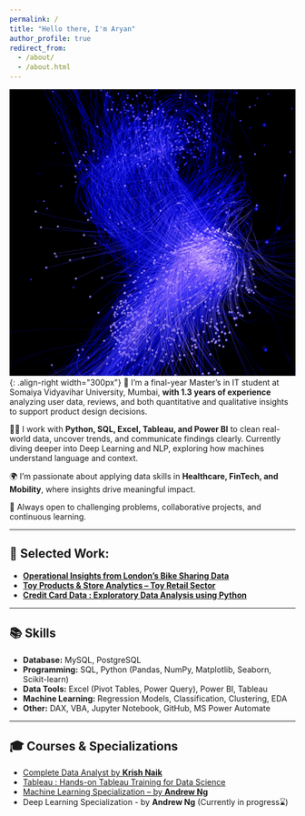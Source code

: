 ```yaml
---
permalink: /
title: "Hello there, I'm Aryan"
author_profile: true
redirect_from: 
  - /about/
  - /about.html
---
```


![Frontpage](/images/Frontpage4_1.jpg){: .align-right width="300px"}
🏦 I’m a final-year Master’s in IT student at Somaiya Vidyavihar University, Mumbai, **with 1.3 years of experience** analyzing user data, reviews, and both quantitative and qualitative insights to support product design decisions.

✍🏻 I work with **Python, SQL, Excel, Tableau, and Power BI** to clean real-world data, uncover trends, and communicate findings clearly. Currently diving deeper into Deep Learning and NLP, exploring how machines understand language and context.

🌍 I’m passionate about applying data skills in **Healthcare, FinTech, and Mobility**, where insights drive meaningful impact.

🚀 Always open to challenging problems, collaborative projects, and continuous learning.

---

## 🧠 Selected Work:

- [**Operational Insights from London’s Bike Sharing Data**](https://mlaryan.github.io/portfolio/portfolio-1/)
- [**Toy Products & Store Analytics – Toy Retail Sector**](https://mlaryan.github.io/portfolio/portfolio-2/)
- [**Credit Card Data : Exploratory Data Analysis using Python**](https://mlaryan.github.io/portfolio/portfolio-3/)

---

## 📚 Skills

- **Database:** MySQL, PostgreSQL  
- **Programming:** SQL, Python (Pandas, NumPy, Matplotlib, Seaborn, Scikit-learn) 
- **Data Tools:** Excel (Pivot Tables, Power Query), Power BI, Tableau  
- **Machine Learning:** Regression Models, Classification, Clustering, EDA 
- **Other:** DAX, VBA, Jupyter Notebook, GitHub, MS Power Automate  

---

## 🎓 Courses & Specializations

- [Complete Data Analyst by **Krish Naik**](https://www.udemy.com/certificate/UC-d5585782-2057-48d4-8c51-50de1b4b5ae6/)
- [Tableau : Hands-on Tableau Training for Data Science](https://www.udemy.com/certificate/UC-ca32b0fd-6509-4d32-96bb-f665334a17f5/)
- [Machine Learning Specialization – by **Andrew Ng**](https://www.coursera.org/account/accomplishments/specialization/R06XLN6URX42)
- Deep Learning Specialization - by **Andrew Ng** (Currently in progress⌛)



